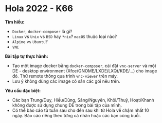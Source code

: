 # Hola 2022 - K66

**Tìm hiểu:**
- `Docker`, `docker-composer` là gì?
- `Linux` vs `Unix` vs `BSD` hay `*nix`? `macOS` thuộc loại nào?
- `Alpine` vs `Ubuntu`?
- `VNC`

**Bài tập tự thực hành:**
- Tạo một image docker bằng `docker-composer`, cài đặt `vnc-server` và một DE - desktop environment (Xfce/GNOME/LXDE/LXQt/KDE/...) cho image đó. Thử remote thông qua trình `vnc-viewer` trên máy.
- Lưu ý không dùng các image có sẵn các gói nêu trên.

**Yêu cầu đặc biệt:**
- Các bạn Trung/Duy, Hiếu/Dũng, Sáng/Nguyên, Khôi/Thuỷ, Hoạt/Khanh không được sử dụng chung DE trong bài tập của mình.
- Có thể báo cáo từ tuần sau cho đến sau khi từ Hola về chậm nhất 10 ngày. Báo cáo riêng theo từng cá nhân hoặc các bạn cùng buổi.
